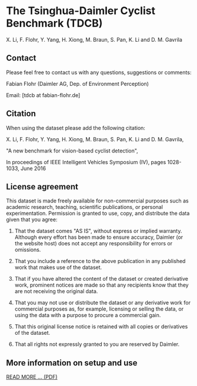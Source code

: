 The Tsinghua-Daimler Cyclist Benchmark (TDCB)
=============================================

X. Li, F. Flohr, Y. Yang, H. Xiong, M. Braun, S. Pan, K. Li and D. M.
Gavrila

Contact
-------

Please feel free to contact us with any questions, suggestions or
comments:

Fabian Flohr (Daimler AG, Dep. of Environment Perception)

Email: \[tdcb at fabian-flohr.de\]

Citation
--------

When using the dataset please add the following citation:

X. Li, F. Flohr, Y. Yang, H. Xiong, M. Braun, S. Pan, K. Li and D. M.
Gavrila,

"A new benchmark for vision-based cyclist detection",

In proceedings of IEEE Intelligent Vehicles Symposium (IV), pages
1028-1033, June 2016

License agreement
-----------------

This dataset is made freely available for non-commercial purposes such
as academic research, teaching, scientific publications, or personal
experimentation. Permission is granted to use, copy, and distribute the
data given that you agree:

1.  That the dataset comes "AS IS", without express or implied warranty.
    Although every effort has been made to ensure accuracy, Daimler (or
    the website host) does not accept any responsibility for errors
    or omissions.

2.  That you include a reference to the above publication in any
    published work that makes use of the dataset.

3.  That if you have altered the content of the dataset or created
    derivative work, prominent notices are made so that any recipients
    know that they are not receiving the original data.

4.  That you may not use or distribute the dataset or any derivative
    work for commercial purposes as, for example, licensing or selling
    the data, or using the data with a purpose to procure a
    commercial gain.

5.  That this original license notice is retained with all copies or
    derivatives of the dataset.

6.  That all rights not expressly granted to you are reserved
    by Daimler.

More information on setup and use
-----------------
[READ MORE ... (PDF)](README_TDCB.pdf)
